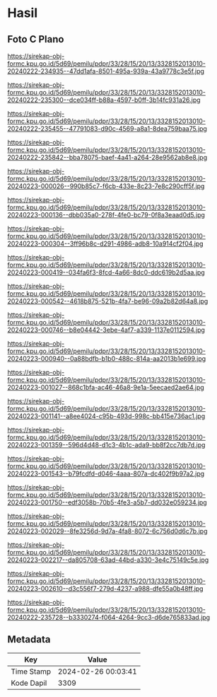 # Hasil

## Foto C Plano

https://sirekap-obj-formc.kpu.go.id/5d69/pemilu/pdpr/33/28/15/20/13/3328152013010-20240222-234935--47dd1afa-8501-495a-939a-43a9778c3e5f.jpg

https://sirekap-obj-formc.kpu.go.id/5d69/pemilu/pdpr/33/28/15/20/13/3328152013010-20240222-235300--dce034ff-b88a-4597-b0ff-3b14fc931a26.jpg

https://sirekap-obj-formc.kpu.go.id/5d69/pemilu/pdpr/33/28/15/20/13/3328152013010-20240222-235455--47791083-d90c-4569-a8a1-8dea759baa75.jpg

https://sirekap-obj-formc.kpu.go.id/5d69/pemilu/pdpr/33/28/15/20/13/3328152013010-20240222-235842--bba78075-baef-4a41-a264-28e9562ab8e8.jpg

https://sirekap-obj-formc.kpu.go.id/5d69/pemilu/pdpr/33/28/15/20/13/3328152013010-20240223-000026--990b85c7-f6cb-433e-8c23-7e8c290cff5f.jpg

https://sirekap-obj-formc.kpu.go.id/5d69/pemilu/pdpr/33/28/15/20/13/3328152013010-20240223-000136--dbb035a0-278f-4fe0-bc79-0f8a3eaad0d5.jpg

https://sirekap-obj-formc.kpu.go.id/5d69/pemilu/pdpr/33/28/15/20/13/3328152013010-20240223-000304--3ff96b8c-d291-4986-adb8-10a914cf2f04.jpg

https://sirekap-obj-formc.kpu.go.id/5d69/pemilu/pdpr/33/28/15/20/13/3328152013010-20240223-000419--034fa6f3-8fcd-4a66-8dc0-ddc619b2d5aa.jpg

https://sirekap-obj-formc.kpu.go.id/5d69/pemilu/pdpr/33/28/15/20/13/3328152013010-20240223-000542--4618b875-521b-4fa7-be96-09a2b82d64a8.jpg

https://sirekap-obj-formc.kpu.go.id/5d69/pemilu/pdpr/33/28/15/20/13/3328152013010-20240223-000746--b8e04442-3ebe-4af7-a339-1137e0112594.jpg

https://sirekap-obj-formc.kpu.go.id/5d69/pemilu/pdpr/33/28/15/20/13/3328152013010-20240223-000940--0a88bdfb-b1b0-488c-814a-aa2013b1e699.jpg

https://sirekap-obj-formc.kpu.go.id/5d69/pemilu/pdpr/33/28/15/20/13/3328152013010-20240223-001027--868c1bfa-ac46-46a8-9e1a-5eecaed2ae64.jpg

https://sirekap-obj-formc.kpu.go.id/5d69/pemilu/pdpr/33/28/15/20/13/3328152013010-20240223-001141--a8ee4024-c95b-493d-998c-bb415e736ac1.jpg

https://sirekap-obj-formc.kpu.go.id/5d69/pemilu/pdpr/33/28/15/20/13/3328152013010-20240223-001359--596d4d48-d1c3-4b1c-ada9-bb8f2cc7db7d.jpg

https://sirekap-obj-formc.kpu.go.id/5d69/pemilu/pdpr/33/28/15/20/13/3328152013010-20240223-001543--b79fcdfd-d046-4aaa-807a-dc402f9b97a2.jpg

https://sirekap-obj-formc.kpu.go.id/5d69/pemilu/pdpr/33/28/15/20/13/3328152013010-20240223-001750--edf3058b-70b5-4fe3-a5b7-dd032e059234.jpg

https://sirekap-obj-formc.kpu.go.id/5d69/pemilu/pdpr/33/28/15/20/13/3328152013010-20240223-002029--8fe3256d-9d7a-4fa8-8072-6c756d0d6c7b.jpg

https://sirekap-obj-formc.kpu.go.id/5d69/pemilu/pdpr/33/28/15/20/13/3328152013010-20240223-002217--da805708-63ad-44bd-a330-3e4c75149c5e.jpg

https://sirekap-obj-formc.kpu.go.id/5d69/pemilu/pdpr/33/28/15/20/13/3328152013010-20240223-002610--d3c556f7-279d-4237-a988-dfe55a0b48ff.jpg

https://sirekap-obj-formc.kpu.go.id/5d69/pemilu/pdpr/33/28/15/20/13/3328152013010-20240222-235728--b3330274-f064-4264-9cc3-d6de765833ad.jpg


## Metadata

| Key        | Value               |
| ---------- | ------------------- |
| Time Stamp | 2024-02-26 00:03:41 |
| Kode Dapil | 3309                |



